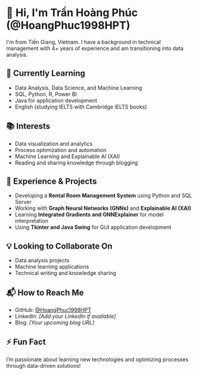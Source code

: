 # 👋 Hi, I'm Trần Hoàng Phúc (@HoangPhuc1998HPT)  
I'm from Tiền Giang, Vietnam. I have a background in technical management with 4+ years of experience and am transitioning into data analysis.  

## 🌱 Currently Learning  
- Data Analysis, Data Science, and Machine Learning  
- SQL, Python, R, Power BI  
- Java for application development  
- English (studying IELTS with Cambridge IELTS books)  

## 📚 Interests  
- Data visualization and analytics  
- Process optimization and automation  
- Machine Learning and Explainable AI (XAI)  
- Reading and sharing knowledge through blogging  

## 💼 Experience & Projects  
- Developing a **Rental Room Management System** using Python and SQL Server  
- Working with **Graph Neural Networks (GNNs)** and **Explainable AI (XAI)**  
- Learning **Integrated Gradients and GNNExplainer** for model interpretation  
- Using **Tkinter and Java Swing** for GUI application development  

## 💡 Looking to Collaborate On  
- Data analysis projects  
- Machine learning applications  
- Technical writing and knowledge sharing  

## 📬 How to Reach Me  
- GitHub: [@HoangPhuc1998HPT](https://github.com/HoangPhuc1998HPT)  
- LinkedIn: *[Add your LinkedIn if available]*  
- Blog: *[Your upcoming blog URL]*  

## ⚡ Fun Fact  
I’m passionate about learning new technologies and optimizing processes through data-driven solutions!  


<!---
HoangPhuc1998HPT/HoangPhuc1998HPT is a ✨ special ✨ repository because its `README.md` (this file) appears on your GitHub profile.
You can click the Preview link to take a look at your changes.
--->
